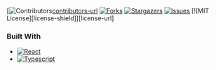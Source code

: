 <!-- PROJECT SHIELDS -->
[![Contributors][contributors-shield][contributors-url]
[![Forks][forks-shield]][forks-url]
[![Stargazers][stars-shield]][stars-url]
[![Issues][issues-shield]][issues-url]
[![MIT License][license-shield]][license-url]


### Built With

* [![React][React.js]][React-url]
* [![Typescript][Typescript.com]][Typescript-url]








<!-- LINKS & IMAGES -->
[contributors-shield]: https//img.shields.io/github/contributors/zxhjlk/Accessible-Routes.svg?style=for-the-badge
[contributors-url]: https://github.com/zxhjlk/Accessible-Routes/graphs/contributors
[forks-shield]: https://img.shields.io/github/forks/zxhjlk/Accessible-Routes.svg?style=for-the-badge
[forks-url]: https://github.com/zxhjlk/Accessible-Routes/network/members
[stars-shield]: https://img.shields.io/github/stars/zxhjlk/Accessible-Routes.svg?style=for-the-badge
[stars-url]: https://github.com/zxhjlk/Accessible-Routes/stargazers
[issues-shield]: https://img.shields.io/github/issues/zxhjlk/Accessible-Routes.svg?style=for-the-badge
[issues-url]:  https://github.com/zxhjlk/Accessible-Routes/issues


[Typescript.com]: https://img.shields.io/badge/Typescript-blue?style=for-the-badge&logo=typescript&logoColor=white
[Typescript-url]: https://www.typescriptlang.org/
[React.js]: https://img.shields.io/badge/React-20232A?style=for-the-badge&logo=react&logoColor=61DAFB
[React-url]: https://reactjs.org/